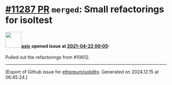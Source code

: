 # [\#11287 PR](https://github.com/ethereum/solidity/pull/11287) `merged`: Small refactorings for isoltest

#### <img src="https://avatars.githubusercontent.com/u/20340?v=4" width="50">[axic](https://github.com/axic) opened issue at [2021-04-22 00:05](https://github.com/ethereum/solidity/pull/11287):

Pulled out the refactorings from #10612.




-------------------------------------------------------------------------------



[Export of Github issue for [ethereum/solidity](https://github.com/ethereum/solidity). Generated on 2024.12.15 at 06:45:24.]
